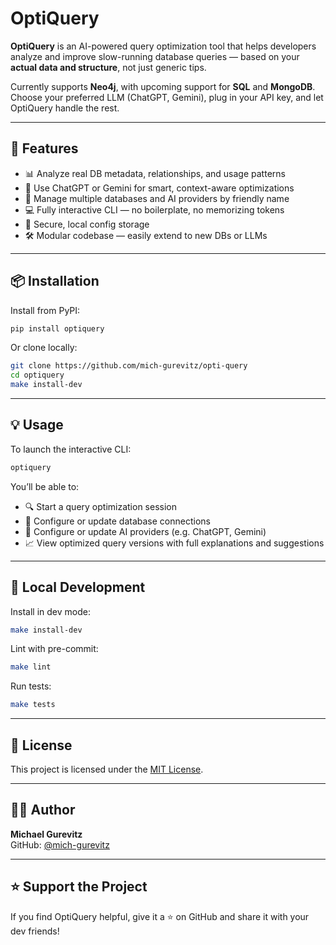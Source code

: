 # OptiQuery

**OptiQuery** is an AI-powered query optimization tool that helps developers analyze and improve slow-running database queries — based on your **actual data and structure**, not just generic tips.

Currently supports **Neo4j**, with upcoming support for **SQL** and **MongoDB**. Choose your preferred LLM (ChatGPT, Gemini), plug in your API key, and let OptiQuery handle the rest.

---

## 🚀 Features

- 📊 Analyze real DB metadata, relationships, and usage patterns
- 🧠 Use ChatGPT or Gemini for smart, context-aware optimizations
- 🔄 Manage multiple databases and AI providers by friendly name
- 💻 Fully interactive CLI — no boilerplate, no memorizing tokens
- 💾 Secure, local config storage
- 🛠️ Modular codebase — easily extend to new DBs or LLMs

---

## 📦 Installation

Install from PyPI:

```bash
pip install optiquery
```

Or clone locally:

```bash
git clone https://github.com/mich-gurevitz/opti-query
cd optiquery
make install-dev
```

---

## 💡 Usage

To launch the interactive CLI:

```bash
optiquery
```

You’ll be able to:

- 🔍 Start a query optimization session
- 🧩 Configure or update database connections
- 🤖 Configure or update AI providers (e.g. ChatGPT, Gemini)
- 📈 View optimized query versions with full explanations and suggestions

---

## 🧪 Local Development

Install in dev mode:

```bash
make install-dev
```

Lint with pre-commit:

```bash
make lint
```
Run tests:

```bash
make tests
```

---

## 📄 License

This project is licensed under the [MIT License](LICENSE).

---

## 👨‍💻 Author

**Michael Gurevitz**  
GitHub: [@mich-gurevitz](https://github.com/mich-gurevitz)

---

## ⭐️ Support the Project

If you find OptiQuery helpful, give it a ⭐ on GitHub and share it with your dev friends!
